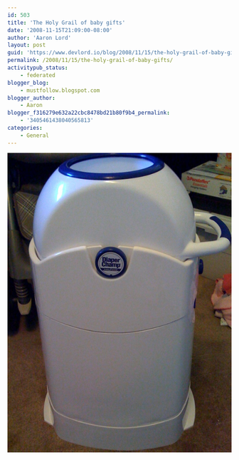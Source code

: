 ```yaml
---
id: 503
title: 'The Holy Grail of baby gifts'
date: '2008-11-15T21:09:00-08:00'
author: 'Aaron Lord'
layout: post
guid: 'https://www.devlord.io/blog/2008/11/15/the-holy-grail-of-baby-gifts/'
permalink: /2008/11/15/the-holy-grail-of-baby-gifts/
activitypub_status:
    - federated
blogger_blog:
    - mustfollow.blogspot.com
blogger_author:
    - Aaron
blogger_f316279e632a22cbc8478bd21b80f9b4_permalink:
    - '3405461438040565813'
categories:
    - General
---
```


<p class="mobile-photo"><a href="/wp-content/uploads/2011/10/photo-706156.jpg"><img src="/wp-content/uploads/2011/10/photo-706156.jpg?w=225" border="0" alt="" /></a></p><div class="blogger-post-footer"><img width='1' height='1' src='' alt='' /></div>